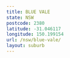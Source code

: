```yaml
---
title: BLUE VALE
state: NSW
postcode: 2380
latitude: -31.046117
longitude: 150.199154
url: /nsw/blue-vale/
layout: suburb
---
```

